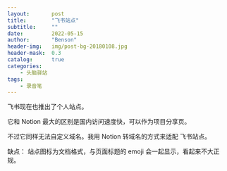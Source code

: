 ```yaml
---
layout:       post
title:        "飞书站点"
subtitle:     ""
date:         2022-05-15
author:       "Benson"
header-img:   img/post-bg-20180108.jpg
header-mask:  0.3
catalog:      true
categories:
    - 头脑驿站
tags: 
    - 录音笔
---
```

飞书现在也推出了个人站点。

它和 Notion 最大的区别是国内访问速度快，可以作为项目分享页。

不过它同样无法自定义域名。我用 Notion 转域名的方式来适配 飞书站点。

缺点：
站点图标为文档格式，与页面标题的 emoji 会一起显示，看起来不大正规。


